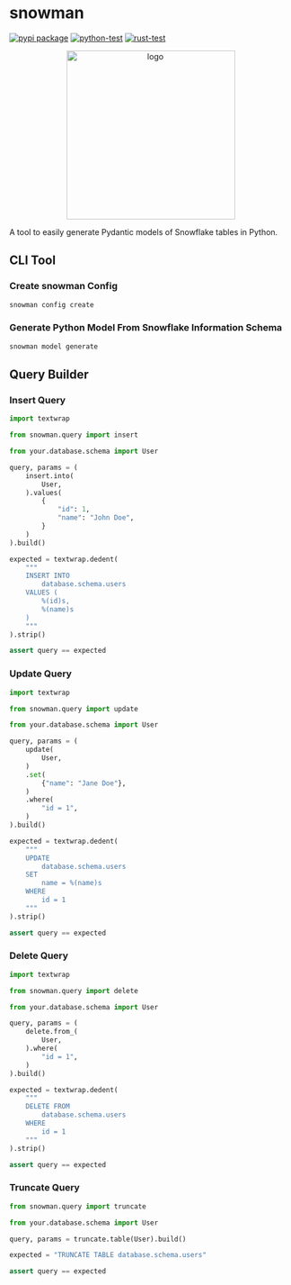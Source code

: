 # snowman

<!-- --8<-- [start:badges] -->
[![pypi package](https://badge.fury.io/py/snowman.svg)](https://pypi.org/project/snowman)
[![python-test](https://github.com/yassun7010/snowman/actions/workflows/ci_python.yml/badge.svg)](https://github.com/yassun7010/snowman/actions)
[![rust-test](https://github.com/yassun7010/snowman/actions/workflows/ci_rust.yml/badge.svg)](https://github.com/yassun7010/snowman/actions)
<!-- --8<-- [end:badges] -->

<p align="center">
    <img alt="logo" src="https://raw.githubusercontent.com/yassun7010/snowman/main/images/logo.svg" width="300" />
</p>


A tool to easily generate Pydantic models of Snowflake tables in Python.

## CLI Tool

### Create snowman Config
```sh
snowman config create
```

### Generate Python Model From Snowflake Information Schema
```sh
snowman model generate
```


## Query Builder

### Insert Query

```python
import textwrap

from snowman.query import insert

from your.database.schema import User

query, params = (
    insert.into(
        User,
    ).values(
        {
            "id": 1,
            "name": "John Doe",
        }
    )
).build()

expected = textwrap.dedent(
    """
    INSERT INTO
        database.schema.users
    VALUES (
        %(id)s,
        %(name)s
    )
    """
).strip()

assert query == expected
```

### Update Query

```python
import textwrap

from snowman.query import update

from your.database.schema import User

query, params = (
    update(
        User,
    )
    .set(
        {"name": "Jane Doe"},
    )
    .where(
        "id = 1",
    )
).build()

expected = textwrap.dedent(
    """
    UPDATE
        database.schema.users
    SET
        name = %(name)s
    WHERE
        id = 1
    """
).strip()

assert query == expected
```

### Delete Query

```python
import textwrap

from snowman.query import delete

from your.database.schema import User

query, params = (
    delete.from_(
        User,
    ).where(
        "id = 1",
    )
).build()

expected = textwrap.dedent(
    """
    DELETE FROM
        database.schema.users
    WHERE
        id = 1
    """
).strip()

assert query == expected
```

### Truncate Query

```python
from snowman.query import truncate

from your.database.schema import User

query, params = truncate.table(User).build()

expected = "TRUNCATE TABLE database.schema.users"

assert query == expected
```
